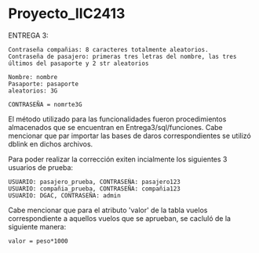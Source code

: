 # Proyecto_IIC2413

ENTREGA 3:

	Contraseña compañias: 8 caracteres totalmente aleatorios.
	Contraseña de pasajero: primeras tres letras del nombre, las tres últimos del pasaporte y 2 str aleatorios

	Nombre: nombre
	Pasaporte: pasaporte
	aleatorios: 3G

	CONTRASEÑA = nomrte3G
 
 El método utilizado para las funcionalidades fueron procedimientos almacenados que se encuentran en Entrega3/sql/funciones.
 Cabe mencionar que par importar las bases de daros correspondientes se utilizó dblink en dichos archivos.
 
 Para poder realizar la corrección exiten incialmente los siguientes 3 usuarios de prueba:
 
 	USUARIO: pasajero_prueba, CONTRASEÑA: pasajero123
 	USUARIO: compañia_prueba, CONTRASEÑA: compañia123
 	USUARIO: DGAC, CONTRASEÑA: admin

Cabe mencionar que para el atributo 'valor' de la tabla vuelos correspondiente a aquellos vuelos que se aprueban, se cacluló de la siguiente manera:

	valor = peso*1000
